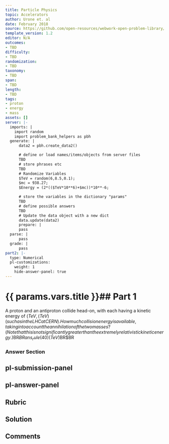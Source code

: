 ```yaml
---
title: Particle Physics
topic: Accelerators
author: Urone et. al
date: February 2018
source: https://github.com/open-resources/webwork-open-problem-library/tree/master/Contrib/BrockPhysics/College_Physics_Urone/33.Particle_Physics/33-03.Accelerators/NU_U17-33-03-006.pg
template_version: 1.2
editor: N/A
outcomes:
- TBD
difficulty:
- TBD
randomization:
- TBD
taxonomy:
- TBD
span:
- TBD
length:
- TBD
tags:
- proton
- energy
- mass
assets: []
server: |-
  imports: |
    import random
    import problem_bank_helpers as pbh
  generate: |
      data2 = pbh.create_data2()

      # define or load names/items/objects from server files
      TBD
      # store phrases etc
      TBD
      # Randomize Variables
      $TeV = random(6,8.5,0.1);
      $mc = 938.27;
      $Energy = (2*(($TeV*10**6)+$mc))*10**-6;

      # store the variables in the dictionary "params"
      TBD
      # define possible answers
      TBD
      # Update the data object with a new dict
      data.update(data2)
      prepare: |
      pass
  parse: |
      pass
  grade: |
      pass
part2: |-
  type: Numerical
  pl-customizations:
    weight: 1
    hide-answer-panel: true
---
```


# {{ params.vars.title }}## Part 1 
A proton and an antiproton collide head-on, with each having a kinetic energy of ($TeV , (TeV) (such as in the LHC at CERN). How much collision energy is available, taking intoaccount the annihilation of the two masses? (Note that this is not significantly greaterthan the extremely relativistic kinetic energy.)$BR$BRans_rule(40) (TeV)$BR$BR 


### Answer Section 


## pl-submission-panel 


## pl-answer-panel 


## Rubric 


## Solution 


## Comments 


